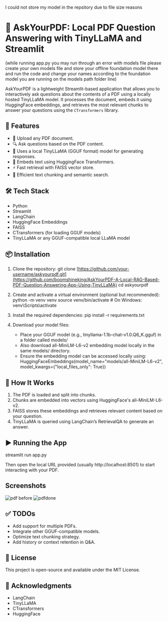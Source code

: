 I could not store my model in the repsitory due to file size reasons 
 
 # 📘 AskYourPDF: Local PDF Question Answering with TinyLLaMA and Streamlit
(while running app.py you may run through an error with models file please create your own models file and store your offline foundation model there and run the code and change your names according to the foundation model you are running on the models path folder line)

AskYourPDF is a lightweight Streamlit-based application that allows you to interactively ask questions about the contents of a PDF using a locally hosted TinyLLaMA model. It processes the document, embeds it using HuggingFace embeddings, and retrieves the most relevant chunks to answer your questions using the `CTransformers` library.

## 🚀 Features

- 📄 Upload any PDF document.
- 🔍 Ask questions based on the PDF content.
- 🤖 Uses a local TinyLLaMA (GGUF format) model for generating responses.
- 💾 Embeds text using HuggingFace Transformers.
- ⚡ Fast retrieval with FAISS vector store.
- 🧩 Efficient text chunking and semantic search.

## 🛠️ Tech Stack

- Python
- Streamlit
- LangChain
- HuggingFace Embeddings
- FAISS
- CTransformers (for loading GGUF models)
- TinyLLaMA or any GGUF-compatible local LLaMA model

## 📦 Installation

1. Clone the repository:
   git clone [https://github.com/your-username/askyourpdf.git](https://github.com/boomshineking/AskYourPDF-A-Local-RAG-Based-PDF-Question-Answering-App-Using-TinyLLaMA)
   cd askyourpdf

2. Create and activate a virtual environment (optional but recommended):
   python -m venv venv
   source venv/bin/activate  # On Windows: venv\Scripts\activate

3. Install the required dependencies:
   pip install -r requirements.txt

4. Download your model files:
   - Place your GGUF model (e.g., tinyllama-1.1b-chat-v1.0.Q6_K.gguf) in a folder called models/
   - Also download all-MiniLM-L6-v2 embedding model locally in the same models/ directory.
   - Ensure the embedding model can be accessed locally using:
     HuggingFaceEmbeddings(model_name="models/all-MiniLM-L6-v2", model_kwargs={"local_files_only": True})

## 🧠 How It Works

1. The PDF is loaded and split into chunks.
2. Chunks are embedded into vectors using HuggingFace's all-MiniLM-L6-v2.
3. FAISS stores these embeddings and retrieves relevant content based on your question.
4. TinyLLaMA is queried using LangChain’s RetrievalQA to generate an answer.

## ▶️ Running the App

   streamlit run app.py

Then open the local URL provided (usually http://localhost:8501) to start interacting with your PDF.

## Screenshots

![pdf before ](https://github.com/user-attachments/assets/5cffb77c-d8f6-4806-96e9-1f0efa3224de)
![pdfdone](https://github.com/user-attachments/assets/7e83a96c-c1f0-494d-ac78-5cdf5a01d0f8)

## ✅ TODOs


- Add support for multiple PDFs.
- Integrate other GGUF-compatible models.
- Optimize text chunking strategy.
- Add history or context retention in Q&A.

## 📝 License

This project is open-source and available under the MIT License.

## 🙌 Acknowledgments

- LangChain
- TinyLLaMA
- CTransformers
- HuggingFace
